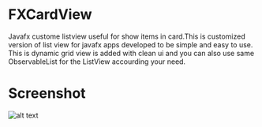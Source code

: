 # FXCardView
Javafx custome listview useful for show items in card.This is customized version of list view for javafx apps developed to be simple and easy to use.
This is dynamic grid view is added with clean ui and you can also use same ObservableList for the ListView accourding your need.


# **Screenshot**
![alt text](https://github.com/siddhantvyas-tech/CustomGridView/blob/master/Screenshot.png?raw=true)
